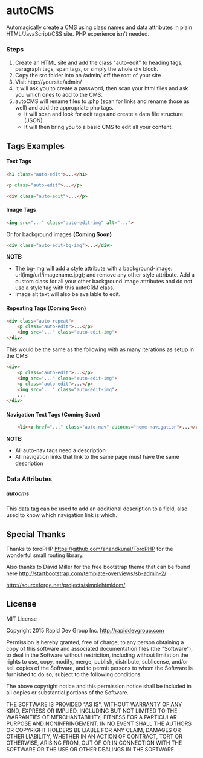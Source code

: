 # autoCMS
Automagically create a CMS using class names and data attributes in plain HTML/JavaScript/CSS site. PHP experience isn't needed.


### Steps
1. Create an HTML site and add the class "auto-edit" to heading tags, paragraph tags, span tags, or simply the whole div block.
2. Copy the src folder into an /admin/ off the root of your site
3. Visit http://yoursite/admin/
4. It will ask you to create a password, then scan your html files and ask you which ones to add to the CMS.
5. autoCMS will rename files to .php (scan for links and rename those as well) and add the appropriate php tags.
    * It will scan and look for edit tags and create a data file structure (JSON).
    * It will then bring you to a basic CMS to edit all your content.
    

## Tags Examples

#### Text Tags

```HTML
<h1 class="auto-edit">...</h1>

<p class="auto-edit">...</p>

<div class="auto-edit">...</p>
```


#### Image Tags

```HTML
<img src="..." class="auto-edit-img" alt="...">
```
Or for background images **(Coming Soon)**

```HTML
<div class="auto-edit-bg-img">...</div>
```
**NOTE:**
* The bg-img will add a style attribute with a background-image: url(img/url/imagename.jpg); and remove any other style attribute. Add a custom class for all your other background image attributes and do not use a style tag with this autoCRM class.
* Image alt text will also be available to edit.

#### Repeating Tags **(Coming Soon)**

```HTML
<div class="auto-repeat">
    <p class="auto-edit">...</p>
    <img src="..." class="auto-edit-img">
</div>
```

This would be the same as the following with as many iterations as setup in the CMS

```HTML
<div>
    <p class="auto-edit">...</p>
    <img src="..." class="auto-edit-img">
    <p class="auto-edit">...</p>
    <img src="..." class="auto-edit-img">
    ...
</div>
```


#### Navigation Text Tags **(Coming Soon)**

```HTML
    <li><a href="..." class="auto-nav" autocms="home navigation">...</a>
```
**NOTE:**
* All auto-nav tags need a description
* All navigation links that link to the same page must have the same description

### Data Attributes

##### autocms

This data tag can be used to add an additional description to a field, also used to know which navigation link is which.


## Special Thanks

Thanks to toroPHP https://github.com/anandkunal/ToroPHP for the wonderful small routing library.

Also thanks to David Miller for the free bootstrap theme that can be found here http://startbootstrap.com/template-overviews/sb-admin-2/

http://sourceforge.net/projects/simplehtmldom/

## License

MIT License

Copyright 2015 Rapid Dev Group Inc. http://rapiddevgroup.com

Permission is hereby granted, free of charge, to any person obtaining
a copy of this software and associated documentation files (the
"Software"), to deal in the Software without restriction, including
without limitation the rights to use, copy, modify, merge, publish,
distribute, sublicense, and/or sell copies of the Software, and to
permit persons to whom the Software is furnished to do so, subject to
the following conditions:

The above copyright notice and this permission notice shall be
included in all copies or substantial portions of the Software.

THE SOFTWARE IS PROVIDED "AS IS", WITHOUT WARRANTY OF ANY KIND,
EXPRESS OR IMPLIED, INCLUDING BUT NOT LIMITED TO THE WARRANTIES OF
MERCHANTABILITY, FITNESS FOR A PARTICULAR PURPOSE AND
NONINFRINGEMENT. IN NO EVENT SHALL THE AUTHORS OR COPYRIGHT HOLDERS BE
LIABLE FOR ANY CLAIM, DAMAGES OR OTHER LIABILITY, WHETHER IN AN ACTION
OF CONTRACT, TORT OR OTHERWISE, ARISING FROM, OUT OF OR IN CONNECTION
WITH THE SOFTWARE OR THE USE OR OTHER DEALINGS IN THE SOFTWARE.